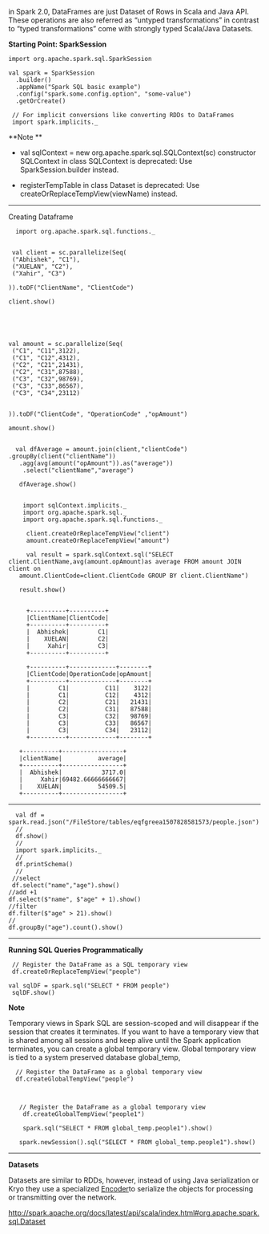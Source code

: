 in Spark 2.0, DataFrames are just Dataset of Rows in Scala and Java API. These operations are also referred as “untyped transformations” in contrast to “typed transformations” come with strongly typed Scala/Java Datasets.

**Starting Point: SparkSession**

    import org.apache.spark.sql.SparkSession

    val spark = SparkSession
      .builder()
      .appName("Spark SQL basic example")
      .config("spark.some.config.option", "some-value")
      .getOrCreate()

     // For implicit conversions like converting RDDs to DataFrames
     import spark.implicits._


**Note **

- val sqlContext = new org.apache.spark.sql.SQLContext(sc)
constructor SQLContext in class SQLContext is deprecated: Use SparkSession.builder instead.

- registerTempTable in class Dataset is deprecated: Use createOrReplaceTempView(viewName) instead.


--------------------------------------------------------------
Creating Dataframe 


      import org.apache.spark.sql.functions._


     val client = sc.parallelize(Seq(
     ("Abhishek", "C1"), 
     ("XUELAN", "C2"),
     ("Xahir", "C3")

    )).toDF("ClientName", "ClientCode")

    client.show()





    val amount = sc.parallelize(Seq(
     ("C1", "C11",3122), 
     ("C1", "C12",4312), 
     ("C2", "C21",21431), 
     ("C2", "C31",87588), 
     ("C3", "C32",98769), 
     ("C3", "C33",86567), 
     ("C3", "C34",23112)
 

    )).toDF("ClientCode", "OperationCode" ,"opAmount")

    amount.show()


      val dfAverage = amount.join(client,"clientCode") .groupBy(client("clientName"))
       .agg(avg(amount("opAmount")).as("average"))
        .select("clientName","average")

       dfAverage.show()


        import sqlContext.implicits._
        import org.apache.spark.sql._
        import org.apache.spark.sql.functions._
     
         client.createOrReplaceTempView("client")
         amount.createOrReplaceTempView("amount")

         val result = spark.sqlContext.sql("SELECT client.ClientName,avg(amount.opAmount)as average FROM amount JOIN client on 
       amount.ClientCode=client.ClientCode GROUP BY client.ClientName")

       result.show()


         +----------+----------+
         |ClientName|ClientCode|
         +----------+----------+
         |  Abhishek|        C1|
         |    XUELAN|        C2|
         |     Xahir|        C3|
         +----------+----------+

         +----------+-------------+--------+
         |ClientCode|OperationCode|opAmount|
         +----------+-------------+--------+
         |        C1|          C11|    3122|
         |        C1|          C12|    4312|
         |        C2|          C21|   21431|
         |        C2|          C31|   87588|
         |        C3|          C32|   98769|
         |        C3|          C33|   86567|
         |        C3|          C34|   23112|
         +----------+-------------+--------+

       +----------+-----------------+
       |clientName|          average|
       +----------+-----------------+
       |  Abhishek|           3717.0|
       |     Xahir|69482.66666666667|
       |    XUELAN|          54509.5|
       +----------+-----------------+

------------------------------------------




      val df = spark.read.json("/FileStore/tables/eqfgreea1507828581573/people.json")
      //
      df.show()
      //
      import spark.implicits._
      //
      df.printSchema()
      //
     //select
     df.select("name","age").show()
    //add +1
    df.select($"name", $"age" + 1).show()
    //filter
    df.filter($"age" > 21).show()
    //
    df.groupBy("age").count().show()



---------------------------------------

**Running SQL Queries Programmatically**

     // Register the DataFrame as a SQL temporary view
     df.createOrReplaceTempView("people")

    val sqlDF = spark.sql("SELECT * FROM people")
     sqlDF.show()
 

**Note**

Temporary views in Spark SQL are session-scoped and will disappear if the session that creates it terminates. If you want to have a temporary view that is shared among all sessions and keep alive until the Spark application terminates, you can create a global temporary view. Global temporary view is tied to a system preserved database global_temp, 

      // Register the DataFrame as a global temporary view
      df.createGlobalTempView("people")



       // Register the DataFrame as a global temporary view
        df.createGlobalTempView("people1")

        spark.sql("SELECT * FROM global_temp.people1").show()

       spark.newSession().sql("SELECT * FROM global_temp.people1").show()

-------------------------------------
**Datasets** 

Datasets are similar to RDDs, however, instead of using Java serialization or Kryo they use a specialized [Encoder](http://spark.apache.org/docs/latest/api/scala/index.html#org.apache.spark.sql.Encoder)to serialize the objects for processing or transmitting over the network.

http://spark.apache.org/docs/latest/api/scala/index.html#org.apache.spark.sql.Dataset

